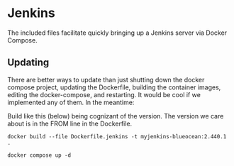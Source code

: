 # Jenkins

The included files facilitate quickly bringing up a Jenkins server via Docker Compose.

## Updating

There are better ways to update than just shutting down the docker compose project, updating the Dockerfile, building the container images, editing the docker-compose, and restarting. It would be cool if we implemented any of them. In the meantime:

Build like this (below) being cognizant of the version. The version we care about is in the FROM line in the Dockerfile.

```shell
docker build --file Dockerfile.jenkins -t myjenkins-blueocean:2.440.1 .
```

```shell
docker compose up -d
```
